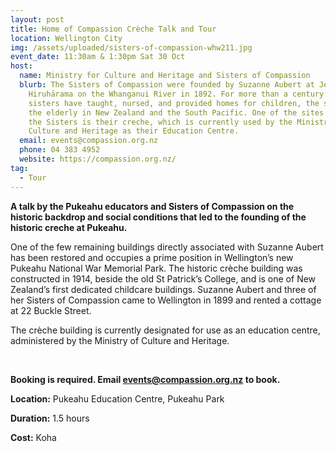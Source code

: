 ```yaml
---
layout: post
title: Home of Compassion Crèche Talk and Tour
location: Wellington City
img: /assets/uploaded/sisters-of-compassion-whw211.jpg
event_date: 11:30am & 1:30pm Sat 30 Oct
host:
  name: Ministry for Culture and Heritage and Sisters of Compassion
  blurb: The Sisters of Compassion were founded by Suzanne Aubert at Jerusalem –
    Hiruhārama on the Whanganui River in 1892. For more than a century the
    sisters have taught, nursed, and provided homes for children, the sick and
    the elderly in New Zealand and the South Pacific. One of the sites linked to
    the Sisters is their creche, which is currently used by the Ministry for
    Culture and Heritage as their Education Centre.
  email: events@compassion.org.nz
  phone: 04 383 4952
  website: https://compassion.org.nz/
tag:
  - Tour
---
```

**A talk by the Pukeahu educators and Sisters of Compassion on the historic backdrop and social conditions that led to the founding of the historic creche at Pukeahu.**

One of the few remaining buildings directly associated with Suzanne Aubert has been restored and occupies a prime position in Wellington’s new Pukeahu National War Memorial Park. The historic crèche building was constructed in 1914, beside the old St Patrick’s College, and is one of New Zealand’s first dedicated childcare buildings. Suzanne Aubert and three of her Sisters of Compassion came to Wellington in 1899 and rented a cottage at 22 Buckle Street.

The crèche building is currently designated for use as an education centre, administered by the Ministry of Culture and Heritage.

<br>

**Booking is required. Email events@compassion.org.nz to book.**

**Location:** Pukeahu Education Centre, Pukeahu Park

**Duration:** 1.5 hours

**Cost:** Koha